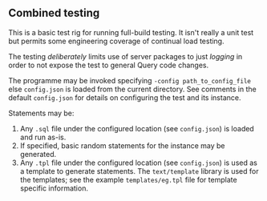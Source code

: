 ## Combined testing

This is a basic test rig for running full-build testing.  It isn't really a unit test but permits some engineering coverage of
continual load testing.

The testing *deliberately* limits use of server packages to just _logging_ in order to not expose the test to general Query code
changes.

The programme may be invoked specifying `-config path_to_config_file` else `config.json` is loaded from the current directory.
See comments in the default `config.json` for details on configuring the test and its instance.

Statements may be:

1. Any `.sql` file under the configured location (see `config.json`) is loaded and run as-is.
2. If specified, basic random statements for the instance may be generated.
3. Any `.tpl` file under the configured location (see `config.json`) is used as a template to generate statements. 
   The `text/template` library is used for the templates; see the example `templates/eg.tpl` file for template specific information.
